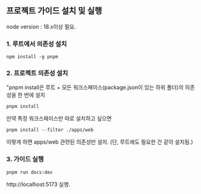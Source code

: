 ## 프로젝트 가이드 설치 및 실행

node version : 18.x이상 필요.

### 1. 루트에서 의존성 설치
```shell
npm install -g pnpm
```

### 2. 프로젝트 의존성 설치
"pnpm install은 루트 + 모든 워크스페이스(package.json이 있는 하위 폴더)의 의존성을 한 번에 설치
```shell
pnpm install
```
만약 특정 워크스페이스만 따로 설치하고 싶으면
```shell
pnpm install --filter ./apps/web
```
이렇게 하면 apps/web 관련된 의존성만 설치. (단, 루트에도 필요한 건 같이 설치됨.)


### 3. 가이드 실행

```shell
pnpm run docs:dev
```
http://localhost:5173 실행. 

